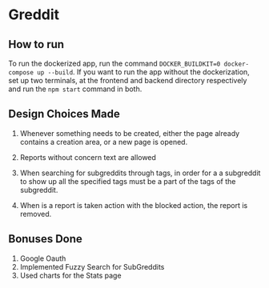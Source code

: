 # Greddit

## How to run

To run the dockerized app, run the command `DOCKER_BUILDKIT=0 docker-compose up --build`. If you want to run the app without the dockerization, set up two terminals, at the frontend and backend directory respectively and run the `npm start` command in both.

## Design Choices Made

1. Whenever something needs to be created, either the page already contains a creation area, or a new page is opened.

2. Reports without concern text are allowed

3. When searching for subgreddits through tags, in order for a a subgreddit to show up all the specified tags must be a part of the tags of the subgreddit.
   
4. When is a report is taken action with the blocked action, the report is removed.

## Bonuses Done

1. Google Oauth
2. Implemented Fuzzy Search for SubGreddits
3. Used charts for the Stats page


